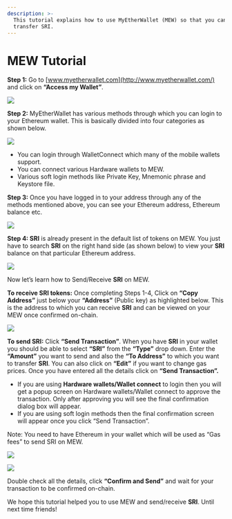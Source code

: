 ```yaml
---
description: >-
  This tutorial explains how to use MyEtherWallet (MEW) so that you can view and
  transfer SRI.
---
```


# MEW Tutorial

**Step 1:** Go to [www.myetherwallet.com](http://www.myetherwallet.com/) and click on **“Access my Wallet”**.

![](../../.gitbook/assets/2%20%283%29.png)

**Step 2:** MyEtherWallet has various methods through which you can login to your Ethereum wallet. This is basically divided into four categories as shown below.

![](../../.gitbook/assets/1%20%282%29.png)

* You can login through WalletConnect which many of the mobile wallets support.
* You can connect various Hardware wallets to MEW.
* Various soft login methods like Private Key, Mnemonic phrase and Keystore file.

**Step 3:** Once you have logged in to your address through any of the methods mentioned above, you can see your Ethereum address, Ethereum balance etc.

![](../../.gitbook/assets/6%20%283%29.png)

**Step 4: SRI** is already present in the default list of tokens on MEW. You just have to search **SRI** on the right hand side \(as shown below\) to view your **SRI** balance on that particular Ethereum address.

![](../../.gitbook/assets/7%20%282%29.png)

Now let’s learn how to Send/Receive **SRI** on MEW.

**To receive SRI tokens:** Once completing Steps 1-4, Click on **“Copy Address”** just below your **“Address”** \(Public key\) as highlighted below. This is the address to which you can receive **SRI** and can be viewed on your MEW once confirmed on-chain.

![](../../.gitbook/assets/8.png)

**To send SRI:** Click **“Send Transaction”**. When you have **SRI** in your wallet you should be able to select **“SRI”** from the **“Type”** drop down. Enter the **“Amount”** you want to send and also the **“To Address”** to which you want to transfer **SRI**. You can also click on **“Edit”** if you want to change gas prices. Once you have entered all the details click on **“Send Transaction”.**

* If you are using **Hardware wallets/Wallet connect** to login then you will get a popup screen on Hardware wallets/Wallet connect to approve the transaction. Only after approving you will see the final confirmation dialog box will appear.
*  If you are using soft login methods then the final confirmation screen will appear once you click “Send Transaction”.

Note: You need to have Ethereum in your wallet which will be used as “Gas fees” to send SRI on MEW.

![](../../.gitbook/assets/9%20%282%29.png)

![](../../.gitbook/assets/10%20%281%29.png)

Double check all the details, click **“Confirm and Send”** and wait for your transaction to be confirmed on-chain.

We hope this tutorial helped you to use MEW and send/receive **SRI**. Until next time friends!

